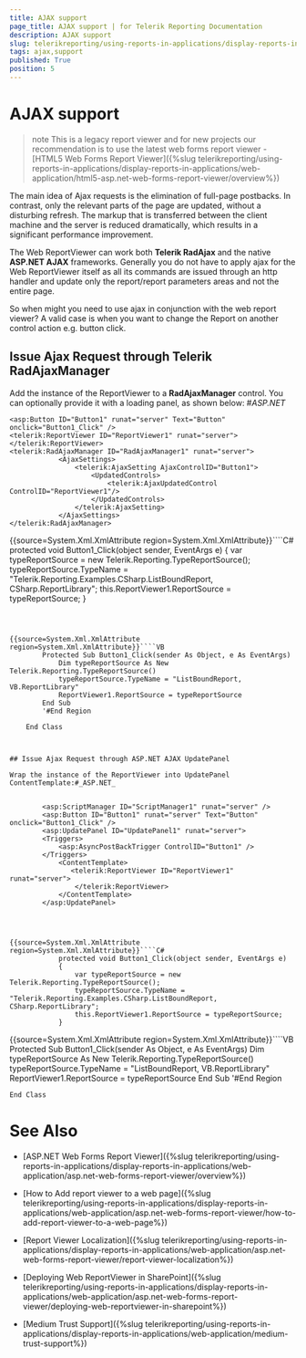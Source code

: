 ```yaml
---
title: AJAX support
page_title: AJAX support | for Telerik Reporting Documentation
description: AJAX support
slug: telerikreporting/using-reports-in-applications/display-reports-in-applications/web-application/asp.net-web-forms-report-viewer/ajax-support
tags: ajax,support
published: True
position: 5
---
```


# AJAX support



>note This is a legacy report viewer and for new projects our recommendation is to use the latest web forms report viewer -          [HTML5 Web Forms Report Viewer]({%slug telerikreporting/using-reports-in-applications/display-reports-in-applications/web-application/html5-asp.net-web-forms-report-viewer/overview%})


The main idea of Ajax requests is the elimination of full-page postbacks. In contrast, only the relevant parts of the
      	page are updated, without a disturbing refresh. The markup that is transferred between the client machine and the server is reduced 
      	dramatically, which results in a significant performance improvement.

The Web ReportViewer can work both __Telerik RadAjax__ and the native __ASP.NET AJAX__ frameworks. 
    	Generally you do not have to apply ajax for the Web ReportViewer itself as all its commands are issued through an http handler 
    	and update only the report/report parameters areas and not the entire page.

So when might you need to use ajax in conjunction with the web report viewer? A valid case is when you want to change the
    	Report on another control action e.g. button click.

## Issue Ajax Request through Telerik RadAjaxManager

Add the instance of the ReportViewer to a __RadAjaxManager__ control. 
				You can optionally provide it with a loading panel, as shown below:
			#_ASP.NET_

	
	<asp:Button ID="Button1" runat="server" Text="Button" onclick="Button1_Click" />
	<telerik:ReportViewer ID="ReportViewer1" runat="server"></telerik:ReportViewer>
	<telerik:RadAjaxManager ID="RadAjaxManager1" runat="server">
				<AjaxSettings>
					<telerik:AjaxSetting AjaxControlID="Button1">
						<UpdatedControls>
							<telerik:AjaxUpdatedControl ControlID="ReportViewer1"/>
						</UpdatedControls>
					</telerik:AjaxSetting>
				</AjaxSettings>
	</telerik:RadAjaxManager>
				



{{source=System.Xml.XmlAttribute region=System.Xml.XmlAttribute}}````C#
	        protected void Button1_Click(object sender, EventArgs e)
	        {
	            var typeReportSource = new Telerik.Reporting.TypeReportSource();
	            typeReportSource.TypeName = "Telerik.Reporting.Examples.CSharp.ListBoundReport, CSharp.ReportLibrary";
	            this.ReportViewer1.ReportSource = typeReportSource;
	        }
````



{{source=System.Xml.XmlAttribute region=System.Xml.XmlAttribute}}````VB
	    Protected Sub Button1_Click(sender As Object, e As EventArgs)
	        Dim typeReportSource As New Telerik.Reporting.TypeReportSource()
	        typeReportSource.TypeName = "ListBoundReport, VB.ReportLibrary"
	        ReportViewer1.ReportSource = typeReportSource
	    End Sub
	    '#End Region
	
	End Class



## Issue Ajax Request through ASP.NET AJAX UpdatePanel

Wrap the instance of the ReportViewer into UpdatePanel ContentTemplate:#_ASP.NET_

	
		<asp:ScriptManager ID="ScriptManager1" runat="server" />
        <asp:Button ID="Button1" runat="server" Text="Button" onclick="Button1_Click" />
        <asp:UpdatePanel ID="UpdatePanel1" runat="server">
        <Triggers>
            <asp:AsyncPostBackTrigger ControlID="Button1" />
        </Triggers>
            <ContentTemplate>
               <telerik:ReportViewer ID="ReportViewer1" runat="server">
                </telerik:ReportViewer>
            </ContentTemplate>
        </asp:UpdatePanel>
			



{{source=System.Xml.XmlAttribute region=System.Xml.XmlAttribute}}````C#
	        protected void Button1_Click(object sender, EventArgs e)
	        {
	            var typeReportSource = new Telerik.Reporting.TypeReportSource();
	            typeReportSource.TypeName = "Telerik.Reporting.Examples.CSharp.ListBoundReport, CSharp.ReportLibrary";
	            this.ReportViewer1.ReportSource = typeReportSource;
	        }
````



{{source=System.Xml.XmlAttribute region=System.Xml.XmlAttribute}}````VB
	    Protected Sub Button1_Click(sender As Object, e As EventArgs)
	        Dim typeReportSource As New Telerik.Reporting.TypeReportSource()
	        typeReportSource.TypeName = "ListBoundReport, VB.ReportLibrary"
	        ReportViewer1.ReportSource = typeReportSource
	    End Sub
	    '#End Region
	
	End Class



# See Also

 * [ASP.NET Web Forms Report Viewer]({%slug telerikreporting/using-reports-in-applications/display-reports-in-applications/web-application/asp.net-web-forms-report-viewer/overview%})

 * [How to Add report viewer to a web page]({%slug telerikreporting/using-reports-in-applications/display-reports-in-applications/web-application/asp.net-web-forms-report-viewer/how-to-add-report-viewer-to-a-web-page%})

 * [Report Viewer Localization]({%slug telerikreporting/using-reports-in-applications/display-reports-in-applications/web-application/asp.net-web-forms-report-viewer/report-viewer-localization%})

 * [Deploying Web ReportViewer in SharePoint]({%slug telerikreporting/using-reports-in-applications/display-reports-in-applications/web-application/asp.net-web-forms-report-viewer/deploying-web-reportviewer-in-sharepoint%})

 * [Medium Trust Support]({%slug telerikreporting/using-reports-in-applications/display-reports-in-applications/web-application/medium-trust-support%})
